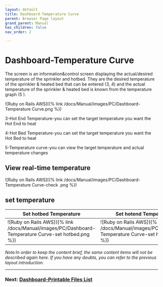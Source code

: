 ```yaml
---
layout: default
title: Dashboard-Temperature Curve
parent: Browser Page layout
grand_parent: Manual
has_children: false
nav_order: 2

---
```


# Dashboard-Temperature Curve

The screen is an information&control screen displaying the actual/desired temperature of the sprinkler and hotbed. They are the desired temperature of the sprinkler & heated bed that can be entered (3, 4) and the actual temperature of the sprinkler & heated bed is known from the temperature graph (5 ).

![Ruby on Rails AWS]({% link /docs/Manual/images/PC/Dashboard-Temperature Curve.png %})

3-Hot End Temperature-you can set the target temperature you want the Hot End to heat

4-Hot Bed Temperature-you can set the target temperature you want the Hot Bed to heat

5-Temperature curve-you can view the target temperature and actual temperature changes

## View real-time temperature

![Ruby on Rails AWS]({% link /docs/Manual/images/PC/Dashboard-Temperature Curve-check .png %})

## set temperature

|Set hotbed Temperature|Set hotend Temperature|
|-|-|
|![Ruby on Rails AWS]({% link /docs/Manual/images/PC/Dashboard-Temperature Curve-set hotbed.png %})|![Ruby on Rails AWS]({% link /docs/Manual/images/PC/Dashboard-Temperature Curve-set hotend.png %})|


_Note:In order to keep the content brief, the same content items will not be described again here. If you have any doubts, you can refer to the previous layout introduction._

---
### Next: [Dashboard-Printable Files List](/just-the-docs/docs/Manual/Browser%20Page%20layout-Dashboard-Printable%20Files%20List)